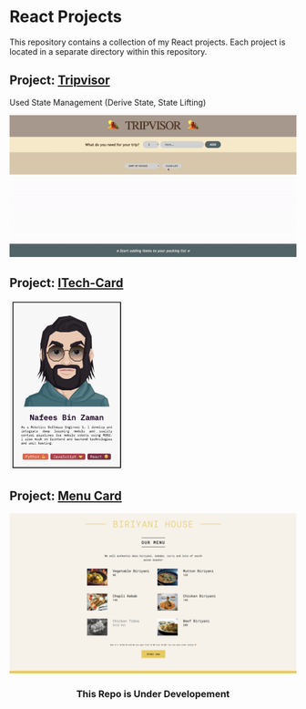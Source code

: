 # React Projects

This repository contains a collection of my React projects. Each project is located in a separate directory within this repository.

## Project: [Tripvisor](./tripvisor/)
Used State Management (Derive State, State Lifting)


<img src="tripvisor/public/trip.gif"/>


## Project: [ITech-Card](./intro_card/)

<img src="intro_card/public/i_card.png" width="200" height="300" />

## Project: [Menu Card](./menu_card/)

<img src="menu_card/public/ss.png"/>
<center>
    <h3>This Repo is Under Developement</h3>
</center>
